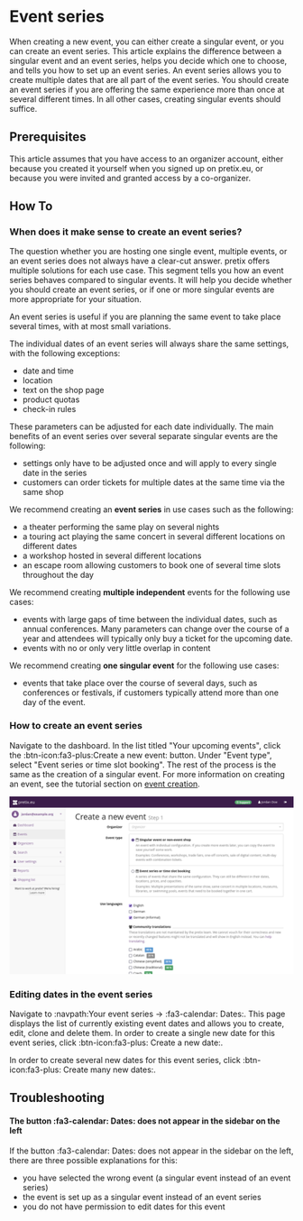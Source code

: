 # Event series

When creating a new event, you can either create a singular event, or you can create an event series. 
This article explains the difference between a singular event and an event series, helps you decide which one to choose, and tells you how to set up an event series. 
An event series allows you to create multiple dates that are all part of the event series. 
You should create an event series if you are offering the same experience more than once at several different times. 
In all other cases, creating singular events should suffice. 

## Prerequisites 

This article assumes that you have access to an organizer account, either because you created it yourself when you signed up on pretix.eu, or because you were invited and granted access by a co-organizer. 

## How To 

### When does it make sense to create an event series? 

The question whether you are hosting one single event, multiple events, or an event series does not always have a clear-cut answer. 
pretix offers multiple solutions for each use case. 
This segment tells you how an event series behaves compared to singular events. 
It will help you decide whether you should create an event series, or if one or more singular events are more appropriate for your situation. 

An event series is useful if you are planning the same event to take place several times, with at most small variations. 

The individual dates of an event series will always share the same settings, with the following exceptions: 

 - date and time 
 - location
 - text on the shop page 
 - product quotas 
 - check-in rules 

These parameters can be adjusted for each date individually. 
The main benefits of an event series over several separate singular events are the following: 

 - settings only have to be adjusted once and will apply to every single date in the series 
 - customers can order tickets for multiple dates at the same time via the same shop 
 
We recommend creating an **event series** in use cases such as the following: 

 - a theater performing the same play on several nights 
 - a touring act playing the same concert in several different locations on different dates 
 - a workshop hosted in several different locations
 - an escape room allowing customers to book one of several time slots throughout the day 
 
We recommend creating **multiple independent** events for the following use cases: 

 - events with large gaps of time between the individual dates, such as annual conferences. 
 Many parameters can change over the course of a year and attendees will typically only buy a ticket for the upcoming date. 
 - events with no or only very little overlap in content 

 We recommend creating **one singular event** for the following use cases: 

 - events that take place over the course of several days, such as conferences or festivals, if customers typically attend more than one day of the event. 
 
### How to create an event series 

Navigate to the dashboard. 
In the list titled "Your upcoming events", click the :btn-icon:fa3-plus:Create a new event: button. 
Under "Event type", select "Event series or time slot booking". 
The rest of the process is the same as the creation of a singular event. 
For more information on creating an event, see the tutorial section on [event creation](../tutorial/event.md). 

![Screenshot of page titled "Create new Event—Step 1", showing options for choosing an organizer account, the event type, and languages to be used.](../assets/screens/event/create-event1.png "Create new event step 1 screenshot" ) 

### Editing dates in the event series 

Navigate to :navpath:Your event series → :fa3-calendar: Dates:. 
This page displays the list of currently existing event dates and allows you to create, edit, clone and delete them.
In order to create a single new date for this event series, click :btn-icon:fa3-plus: Create a new date:. 

In order to create several new dates for this event series, click :btn-icon:fa3-plus: Create many new dates:. 

## Troubleshooting 

#### The button :fa3-calendar: Dates: does not appear in the sidebar on the left 

If the button :fa3-calendar: Dates: does not appear in the sidebar on the left, there are three possible explanations for this: 

 - you have selected the wrong event (a singular event instead of an event series)
 - the event is set up as a singular event instead of an event series
 - you do not have permission to edit dates for this event 
